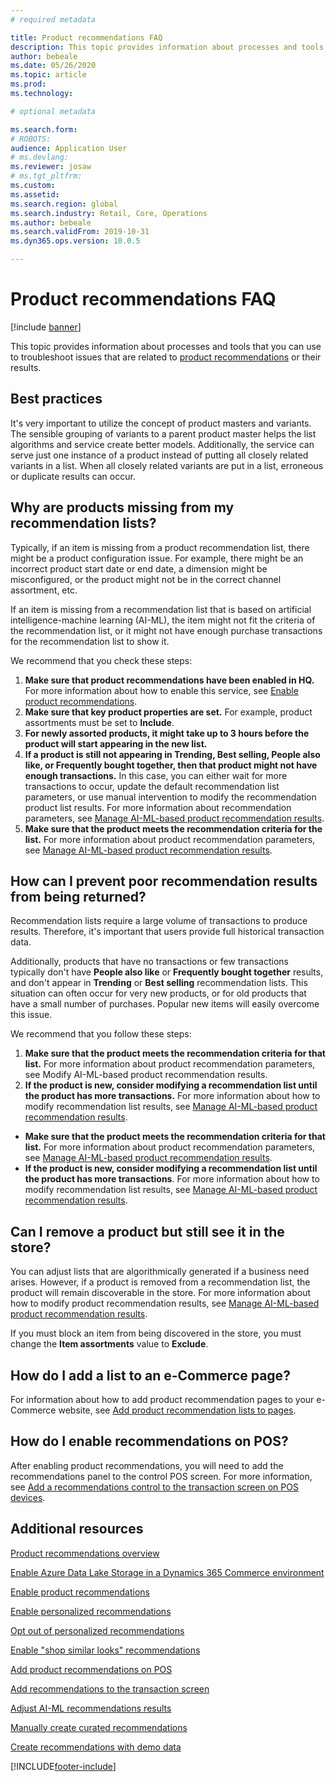 ```yaml
---
# required metadata

title: Product recommendations FAQ
description: This topic provides information about processes and tools that you can use to troubleshoot issues that are related to product recommendations or their results.
author: bebeale
ms.date: 05/26/2020
ms.topic: article
ms.prod: 
ms.technology: 

# optional metadata

ms.search.form: 
# ROBOTS: 
audience: Application User
# ms.devlang: 
ms.reviewer: josaw
# ms.tgt_pltfrm: 
ms.custom: 
ms.assetid: 
ms.search.region: global
ms.search.industry: Retail, Core, Operations
ms.author: bebeale
ms.search.validFrom: 2019-10-31
ms.dyn365.ops.version: 10.0.5

---
```


# Product recommendations FAQ


[!include [banner](includes/banner.md)]

This topic provides information about processes and tools that you can use to troubleshoot issues that are related to [product recommendations](product-recommendations.md) or their results.

## Best practices
It's very important to utilize the concept of product masters and variants. The sensible grouping of variants to a parent product master helps the list algorithms and service create better models. Additionally, the service can serve just one instance of a product instead of putting all closely related variants in a list. When all closely related variants are put in a list, erroneous or duplicate results can occur.

## Why are products missing from my recommendation lists?

Typically, if an item is missing from a product recommendation list, there might be a product configuration issue. For example, there might be an incorrect product start date or end date, a dimension might be misconfigured, or the product might not be in the correct channel assortment, etc.

If an item is missing from a recommendation list that is based on artificial intelligence-machine learning (AI-ML), the item might not fit the criteria of the recommendation list, or it might not have enough purchase transactions for the recommendation list to show it.

We recommend that you check these steps:
1. **Make sure that product recommendations have been enabled in HQ.** For more information about how to enable this service, see [Enable product recommendations](enable-product-recommendations.md).
1. **Make sure that key product properties are set.** For example, product assortments must be set to **Include**.
1. **For newly assorted products, it might take up to 3 hours before the product will start appearing in the new list.**
1. **If a product is still not appearing in Trending, Best selling, People also like, or Frequently bought together, then that product might not have enough transactions.** In this case, you can either wait for more transactions to occur, update the default recommendation list parameters, or use manual intervention to modify the recommendation product list results. For more information about recommendation parameters, see [Manage AI-ML-based product recommendation results](modify-product-recommendation-results.md).
1. **Make sure that the product meets the recommendation criteria for the list.** For more information about product recommendation parameters, see [Manage AI-ML-based product recommendation results](modify-product-recommendation-results.md).

## How can I prevent poor recommendation results from being returned?

Recommendation lists require a large volume of transactions to produce results. Therefore, it's important that users provide full historical transaction data.

Additionally, products that have no transactions or few transactions typically don't have **People also like** or **Frequently bought together** results, and don't appear in **Trending** or **Best selling** recommendation lists. This situation can often occur for very new products, or for old products that have a small number of purchases. Popular new items will easily overcome this issue.

We recommend that you follow these steps:
1. **Make sure that the product meets the recommendation criteria for that list.** For more information about product recommendation parameters, see Modify AI-ML-based product recommendation results.
1. **If the product is new, consider modifying a recommendation list until the product has more transactions.** For more information about how to modify recommendation list results, see [Manage AI-ML-based product recommendation results](modify-product-recommendation-results.md).


- **Make sure that the product meets the recommendation criteria for that list.** For more information about product recommendation parameters, see [Manage AI-ML-based product recommendation results](modify-product-recommendation-results.md).
- **If the product is new, consider modifying a recommendation list until the product has more transactions**. For more information about how to modify recommendation list results, see [Manage AI-ML-based product recommendation results](modify-product-recommendation-results.md).

## Can I remove a product but still see it in the store?

You can adjust lists that are algorithmically generated if a business need arises. However, if a product is removed from a recommendation list, the product will remain discoverable in the store. For more information about how to modify product recommendation results, see [Manage AI-ML-based product recommendation results](modify-product-recommendation-results.md).

If you must block an item from being discovered in the store, you must change the **Item assortments** value to **Exclude**.

## How do I add a list to an e-Commerce page?

For information about how to add product recommendation pages to your e-Commerce website, see [Add product recommendation lists to pages](add-reco-list-to-page.md).

## How do I enable recommendations on POS?

After enabling product recommendations, you will need to add the recommendations panel to the control POS screen. For more information, see [Add a recommendations control to the transaction screen on POS devices](add-recommendations-control-pos-screen.md).

## Additional resources

[Product recommendations overview](product-recommendations.md)

[Enable Azure Data Lake Storage in a Dynamics 365 Commerce environment](enable-adls-environment.md)

[Enable product recommendations](enable-product-recommendations.md)

[Enable personalized recommendations](personalized-recommendations.md)

[Opt out of personalized recommendations](personalization-gdpr.md)

[Enable "shop similar looks" recommendations](shop-similar-looks.md)

[Add product recommendations on POS](product.md)

[Add recommendations to the transaction screen](add-recommendations-control-pos-screen.md)

[Adjust AI-ML recommendations results](modify-product-recommendation-results.md)

[Manually create curated recommendations](create-editorial-recommendation-lists.md)

[Create recommendations with demo data](product-recommendations-demo-data.md)


[!INCLUDE[footer-include](../includes/footer-banner.md)]